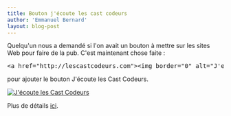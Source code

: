 ```yaml
---
title: Bouton j'écoute les cast codeurs
author: 'Emmanuel Bernard'
layout: blog-post
---
```

Quelqu'un nous a demandé si l'on avait un bouton à mettre sur les sites Web pour faire de la pub. 
C'est maintenant chose faite :

<pre>&lt;a href="http://lescastcodeurs.com"&gt;&lt;img border="0" alt="J'ecoute les Cast Codeurs" src="http://lescastcodeurs.com/images/promo/jecoute_les_castcodeurs_200px.png" /&gt;&lt;/a&gt;</pre>

pour ajouter le bouton J'écoute les Cast Codeurs.

<a href='http://lescastcodeurs.com'><img alt="J'écoute les Cast Codeurs" src='http://lescastcodeurs.com/images/promo/jecoute_les_castcodeurs_200px.png' border='0'/></a>

Plus de détails [ici](http://lescastcodeurs.com/parler/).
